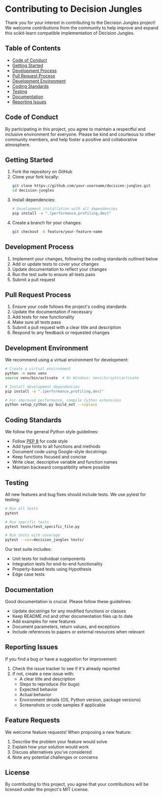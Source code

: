 # Contributing to Decision Jungles

Thank you for your interest in contributing to the Decision Jungles project! We welcome contributions from the community to help improve and expand this scikit-learn compatible implementation of Decision Jungles.

## Table of Contents

- [Code of Conduct](#code-of-conduct)
- [Getting Started](#getting-started)
- [Development Process](#development-process)
- [Pull Request Process](#pull-request-process)
- [Development Environment](#development-environment)
- [Coding Standards](#coding-standards)
- [Testing](#testing)
- [Documentation](#documentation)
- [Reporting Issues](#reporting-issues)

## Code of Conduct

By participating in this project, you agree to maintain a respectful and inclusive environment for everyone. Please be kind and courteous to other community members, and help foster a positive and collaborative atmosphere.

## Getting Started

1. Fork the repository on GitHub
2. Clone your fork locally:
   ```bash
   git clone https://github.com/your-username/decision-jungles.git
   cd decision-jungles
   ```
3. Install dependencies:
   ```bash
   # Development installation with all dependencies
   pip install -e ".[performance,profiling,dev]"
   ```
4. Create a branch for your changes:
   ```bash
   git checkout -b feature/your-feature-name
   ```

## Development Process

1. Implement your changes, following the coding standards outlined below
2. Add or update tests to cover your changes
3. Update documentation to reflect your changes
4. Run the test suite to ensure all tests pass
5. Submit a pull request

## Pull Request Process

1. Ensure your code follows the project's coding standards
2. Update the documentation if necessary
3. Add tests for new functionality
4. Make sure all tests pass
5. Submit a pull request with a clear title and description
6. Respond to any feedback or requested changes

## Development Environment

We recommend using a virtual environment for development:

```bash
# Create a virtual environment
python -m venv venv
source venv/bin/activate  # On Windows: venv\Scripts\activate

# Install development dependencies
pip install -e ".[performance,profiling,dev]"

# For improved performance, compile Cython extensions
python setup_cython.py build_ext --inplace
```

## Coding Standards

We follow the general Python style guidelines:

- Follow [PEP 8](https://pep8.org/) for code style
- Add type hints to all functions and methods
- Document code using Google-style docstrings
- Keep functions focused and concise
- Write clear, descriptive variable and function names
- Maintain backward compatibility where possible

## Testing

All new features and bug fixes should include tests. We use pytest for testing:

```bash
# Run all tests
pytest

# Run specific tests
pytest tests/test_specific_file.py

# Run tests with coverage
pytest --cov=decision_jungles tests/
```

Our test suite includes:
- Unit tests for individual components
- Integration tests for end-to-end functionality
- Property-based tests using Hypothesis
- Edge case tests

## Documentation

Good documentation is crucial. Please follow these guidelines:

- Update docstrings for any modified functions or classes
- Keep README.md and other documentation files up to date
- Add examples for new features
- Document parameters, return values, and exceptions
- Include references to papers or external resources when relevant

## Reporting Issues

If you find a bug or have a suggestion for improvement:

1. Check the issue tracker to see if it's already reported
2. If not, create a new issue with:
   - A clear title and description
   - Steps to reproduce (for bugs)
   - Expected behavior
   - Actual behavior
   - Environment details (OS, Python version, package versions)
   - Screenshots or code samples if applicable

## Feature Requests

We welcome feature requests! When proposing a new feature:

1. Describe the problem your feature would solve
2. Explain how your solution would work
3. Discuss alternatives you've considered
4. Note any potential challenges or concerns

## License

By contributing to this project, you agree that your contributions will be licensed under the project's MIT License.